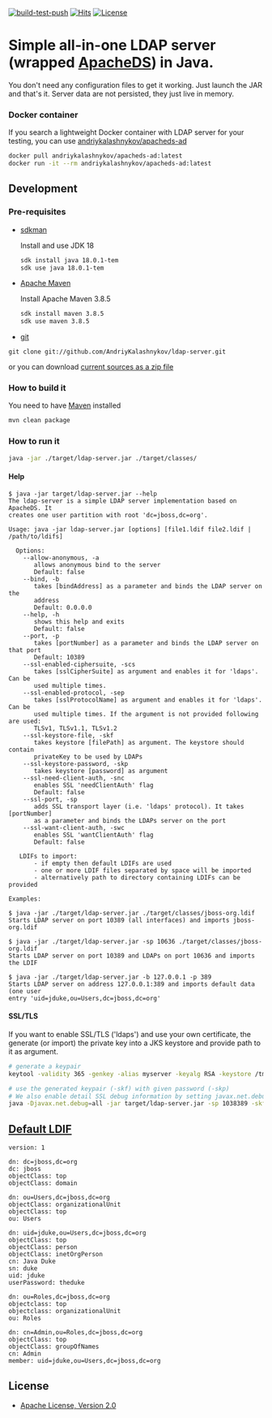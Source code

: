 [![build-test-push](https://github.com/AndriyKalashnykov/ldap-server/actions/workflows/build-test-push.yml/badge.svg?branch=master)](https://github.com/AndriyKalashnykov/ldap-server/actions/workflows/build-test-push.yml)
[![Hits](https://hits.seeyoufarm.com/api/count/incr/badge.svg?url=https%3A%2F%2Fgithub.com%2FAndriyKalashnykov%2Fldap-server&count_bg=%2333CD56&title_bg=%23555555&icon=&icon_color=%23E7E7E7&title=hits&edge_flat=false)](https://hits.seeyoufarm.com)
[![License](https://img.shields.io/badge/License-Apache_2.0-blue.svg)](https://opensource.org/licenses/Apache-2.0)

# Simple all-in-one LDAP server (wrapped [ApacheDS](http://directory.apache.org/apacheds/)) in Java.

You don't need any configuration files to get it working. Just launch the JAR and that's it. Server data are not persisted, they just live in memory.

### Docker container

If you search a lightweight Docker container with LDAP server for your testing, you can use [andriykalashnykov/apacheds-ad](https://hub.docker.com/repository/docker/andriykalashnykov/apacheds-ad)

```bash
docker pull andriykalashnykov/apacheds-ad:latest
docker run -it --rm andriykalashnykov/apacheds-ad:latest
```

## Development

### Pre-requisites

* [sdkman](https://sdkman.io/install)

    Install and use JDK 18

    ```bash
    sdk install java 18.0.1-tem
    sdk use java 18.0.1-tem
    ```
* [Apache Maven](https://maven.apache.org/install.html)

  Install Apache Maven 3.8.5

    ```bash
    sdk install maven 3.8.5
    sdk use maven 3.8.5
    ```
* [git](https://git-scm.com/book/en/v2/Getting-Started-Installing-Git)

```
git clone git://github.com/AndriyKalashnykov/ldap-server.git
```

or you can download [current sources as a zip file](https://github.com/AndriyKalashnykov/ldap-server/archive/master.zip)

### How to build it

You need to have [Maven](http://maven.apache.org/) installed

```bash
mvn clean package
```

### How to run it

```bash
java -jar ./target/ldap-server.jar ./target/classes/
```

#### Help

```
$ java -jar target/ldap-server.jar --help
The ldap-server is a simple LDAP server implementation based on ApacheDS. It
creates one user partition with root 'dc=jboss,dc=org'.

Usage: java -jar ldap-server.jar [options] [file1.ldif file2.ldif | /path/to/ldifs]

  Options:
    --allow-anonymous, -a
       allows anonymous bind to the server
       Default: false
    --bind, -b
       takes [bindAddress] as a parameter and binds the LDAP server on the
       address
       Default: 0.0.0.0
    --help, -h
       shows this help and exits
       Default: false
    --port, -p
       takes [portNumber] as a parameter and binds the LDAP server on that port
       Default: 10389
    --ssl-enabled-ciphersuite, -scs
       takes [sslCipherSuite] as argument and enables it for 'ldaps'. Can be
       used multiple times.
    --ssl-enabled-protocol, -sep
       takes [sslProtocolName] as argument and enables it for 'ldaps'. Can be
       used multiple times. If the argument is not provided following are used:
       TLSv1, TLSv1.1, TLSv1.2
    --ssl-keystore-file, -skf
       takes keystore [filePath] as argument. The keystore should contain
       privateKey to be used by LDAPs
    --ssl-keystore-password, -skp
       takes keystore [password] as argument
    --ssl-need-client-auth, -snc
       enables SSL 'needClientAuth' flag
       Default: false
    --ssl-port, -sp
       adds SSL transport layer (i.e. 'ldaps' protocol). It takes [portNumber]
       as a parameter and binds the LDAPs server on the port
    --ssl-want-client-auth, -swc
       enables SSL 'wantClientAuth' flag
       Default: false

   LDIFs to import: 
       - if empty then default LDIFs are used
       - one or more LDIF files separated by space will be imported
       - alternatively path to directory containing LDIFs can be provided

Examples:

$ java -jar ./target/ldap-server.jar ./target/classes/jboss-org.ldif
Starts LDAP server on port 10389 (all interfaces) and imports jboss-org.ldif

$ java -jar ./target/ldap-server.jar -sp 10636 ./target/classes/jboss-org.ldif
Starts LDAP server on port 10389 and LDAPs on port 10636 and imports the LDIF

$ java -jar ./target/ldap-server.jar -b 127.0.0.1 -p 389
Starts LDAP server on address 127.0.0.1:389 and imports default data (one user
entry 'uid=jduke,ou=Users,dc=jboss,dc=org'
```

#### SSL/TLS

If you want to enable SSL/TLS ('ldaps') and use your own certificate, the generate (or import) the private key into a JKS keystore and provide path to it as argument. 

```bash
# generate a keypair
keytool -validity 365 -genkey -alias myserver -keyalg RSA -keystore /tmp/ldaps.keystore -storepass 123456 -keypass 123456 -dname cn=myserver.mycompany.com

# use the generated keypair (-skf) with given password (-skp)
# We also enable detail SSL debug information by setting javax.net.debug system property.
java -Djavax.net.debug=all -jar target/ldap-server.jar -sp 1038389 -skf /tmp/ldaps.keystore -skp 123456
```

## [Default LDIF](https://github.com/AndriyKalashnykov/ldap-server/blob/65117f5403ef6a53c17f41e0759e6961e8e20ec6/src/main/resources/jboss-org.ldif)

```
version: 1

dn: dc=jboss,dc=org
dc: jboss
objectClass: top
objectClass: domain

dn: ou=Users,dc=jboss,dc=org
objectClass: organizationalUnit
objectClass: top
ou: Users

dn: uid=jduke,ou=Users,dc=jboss,dc=org
objectClass: top
objectClass: person
objectClass: inetOrgPerson
cn: Java Duke
sn: duke
uid: jduke
userPassword: theduke

dn: ou=Roles,dc=jboss,dc=org
objectclass: top
objectclass: organizationalUnit
ou: Roles

dn: cn=Admin,ou=Roles,dc=jboss,dc=org
objectClass: top
objectClass: groupOfNames
cn: Admin
member: uid=jduke,ou=Users,dc=jboss,dc=org
```

## License

* [Apache License, Version 2.0](http://www.apache.org/licenses/LICENSE-2.0)
 
